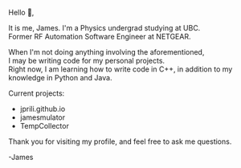 Hello 👋,

It is me, James. I'm a Physics undergrad studying at UBC.  
Former RF Automation Software Engineer at NETGEAR.  

When I'm not doing anything involving the aforementioned,  
I may be writing code for my personal projects.  
Right now, I am learning how to write code in C++,
in addition to my knowledge in Python and Java.

Current projects:
- jprili.github.io
- jamesmulator
- TempCollector

Thank you for visiting my profile, 
and feel free to ask me questions.

-James


<!--
**sbgum/sbgum** is a ✨ _special_ ✨ repository because its `README.md` (this file) appears on your GitHub profile.

Here are some ideas to get you started:

- 🔭 I’m currently working on ...
- 🌱 I’m currently learning ...
- 👯 I’m looking to collaborate on ...
- 🤔 I’m looking for help with ...
- 💬 Ask me about ...
- 📫 How to reach me: ...
- 😄 Pronouns: ...
- ⚡ Fun fact: ...
-->
